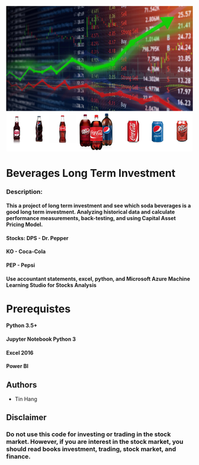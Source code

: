 <img src="Soda.PNG">

# Beverages Long Term Investment
### Description:
#### This a project of long term investment and see which soda beverages is a good long term investment. Analyzing historical data and calculate performance measurements, back-testing, and using Capital Asset Pricing Model.  

#### Stocks: DPS - Dr. Pepper
####        KO - Coca-Cola
####        PEP - Pepsi
        
#### Use accountant statements, excel, python, and Microsoft Azure Machine Learning Studio for Stocks Analysis


# Prerequistes
#### Python 3.5+

#### Jupyter Notebook Python 3

#### Excel 2016

#### Power BI

## Authors
* Tin Hang

## Disclaimer
### Do not use this code for investing or trading in the stock market. However, if you are interest in the stock market, you should read books investment, trading, stock market, and finance.

